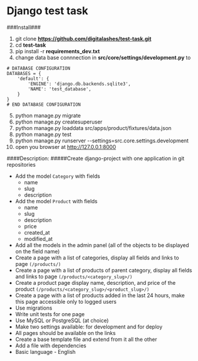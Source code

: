 # Django test task
###Install###

1. git clone **https://github.com/digitalashes/test-task.git**
2. cd **test-task**
3. pip install -r **requirements_dev.txt**
4. change data base connnection in **src/core/settings/development.py** to

```
# DATABASE CONFIGURATION
DATABASES = {
    'default': {
        'ENGINE': 'django.db.backends.sqlite3',
        'NAME': 'test_database',
    }
}
# END DATABASE CONFIGURATION
```
5. python manage.py migrate
6. python manage.py createsuperuser
7. python manage.py loaddata src/apps/product/fixtures/data.json
8. python manage.py test
9. python manage.py runserver --settings=src.core.settings.development
10. open you browser at http://127.0.0.1:8000

####Description:
#####Create django-project with one application in git repositories
-   Add the model `Category` with fields
    -   name
    -   slug
    -   description
-   Add the model `Product` with fields
    -   name
    -   slug
    -   description
    -   price
    -   created\_at
    -   modified\_at
-   Add all the models in the admin panel (all of the objects to be displayed on the field name)
-   Create a page with a list of categories, display all fields and links to page `(/products/)`
-   Create a page with a list of products of parent category, display all fields and links to page `(/products/<category_slug>/)`
-   Create a product page display name, description, and price of the product `(/products/<category_slug>/<product_slug>/)`
-   Create a page with a list of products added in the last 24 hours, make this page accessible only to logged users
-   Use migrations
-   Write unit tests for one page
-   Use MySQL or PostgreSQL (at choice)
-   Make two settings available: for development and for deploy
-   All pages should be available on the links
-   Create a base template file and extend from it all the other
-   Add a file with dependencies
-   Basic language - English
